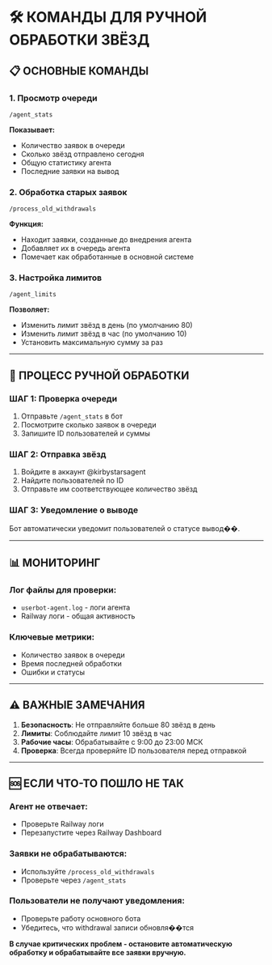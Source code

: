 # 🛠️ КОМАНДЫ ДЛЯ РУЧНОЙ ОБРАБОТКИ ЗВЁЗД

## 📋 ОСНОВНЫЕ КОМАНДЫ

### 1. Просмотр очереди
```
/agent_stats
```
**Показывает:**
- Количество заявок в очереди
- Сколько звёзд отправлено сегодня
- Общую статистику агента
- Последние заявки на вывод

### 2. Обработка старых заявок  
```
/process_old_withdrawals
```
**Функция:**
- Находит заявки, созданные до внедрения агента
- Добавляет их в очередь агента
- Помечает как обработанные в основной системе

### 3. Настройка лимитов
```
/agent_limits
```
**Позволяет:**
- Изменить лимит звёзд в день (по умолчанию 80)
- Изменить лимит звёзд в час (по умолчанию 10)
- Установить максимальную сумму за раз

---

## 🔄 ПРОЦЕСС РУЧНОЙ ОБРАБОТКИ

### ШАГ 1: Проверка очереди
1. Отправьте `/agent_stats` в бот
2. Посмотрите сколько заявок в очереди  
3. Запишите ID пользователей и суммы

### ШАГ 2: Отправка звёзд
1. Войдите в аккаунт @kirbystarsagent
2. Найдите пользователей по ID
3. Отправьте им соответствующее количество звёзд

### ШАГ 3: Уведомление о выводе
Бот автоматически уведомит пользователей о статусе вывод��.

---

## 📊 МОНИТОРИНГ

### Лог файлы для проверки:
- `userbot-agent.log` - логи агента
- Railway логи - общая активность

### Ключевые метрики:
- Количество заявок в очереди
- Время последней обработки
- Ошибки и статусы

---

## ⚠️ ВАЖНЫЕ ЗАМЕЧАНИЯ

1. **Безопасность**: Не отправляйте больше 80 звёзд в день
2. **Лимиты**: Соблюдайте лимит 10 звёзд в час
3. **Рабочие часы**: Обрабатывайте с 9:00 до 23:00 МСК
4. **Проверка**: Всегда проверяйте ID пользователя перед отправкой

---

## 🆘 ЕСЛИ ЧТО-ТО ПОШЛО НЕ ТАК

### Агент не отвечает:
- Проверьте Railway логи
- Перезапустите через Railway Dashboard

### Заявки не обрабатываются:
- Используйте `/process_old_withdrawals`
- Проверьте через `/agent_stats`

### Пользователи не получают уведомления:
- Проверьте работу основного бота
- Убедитесь, что withdrawal записи обновля��тся

**В случае критических проблем - остановите автоматическую обработку и обрабатывайте все заявки вручную.**
